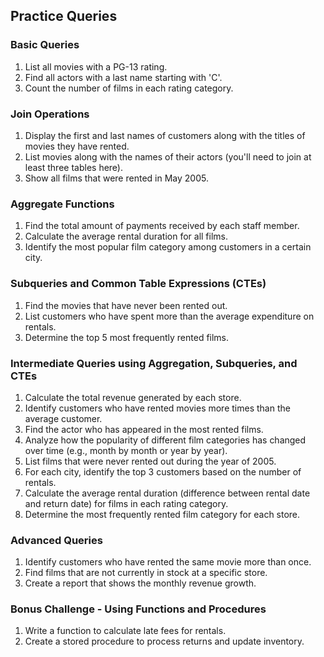 ## Practice Queries 

### Basic Queries

1) List all movies with a PG-13 rating.
1) Find all actors with a last name starting with 'C'.
1) Count the number of films in each rating category.

### Join Operations

1) Display the first and last names of customers along with the titles of movies they have rented.
1) List movies along with the names of their actors (you'll need to join at least three tables here).
1) Show all films that were rented in May 2005.

### Aggregate Functions

1) Find the total amount of payments received by each staff member.
1) Calculate the average rental duration for all films.
1) Identify the most popular film category among customers in a certain city.

### Subqueries and Common Table Expressions (CTEs)

1) Find the movies that have never been rented out.
1) List customers who have spent more than the average expenditure on rentals.
1) Determine the top 5 most frequently rented films.

### Intermediate Queries using Aggregation, Subqueries, and CTEs

1) Calculate the total revenue generated by each store.
1) Identify customers who have rented movies more times than the average customer.
1) Find the actor who has appeared in the most rented films.
1) Analyze how the popularity of different film categories has changed over time (e.g., month by month or year by year).
1) List films that were never rented out during the year of 2005.
1) For each city, identify the top 3 customers based on the number of rentals.
1) Calculate the average rental duration (difference between rental date and return date) for films in each rating category.
1) Determine the most frequently rented film category for each store.

### Advanced Queries

1) Identify customers who have rented the same movie more than once.
1) Find films that are not currently in stock at a specific store.
1) Create a report that shows the monthly revenue growth.

### Bonus Challenge - Using Functions and Procedures

1) Write a function to calculate late fees for rentals.
1) Create a stored procedure to process returns and update inventory.
